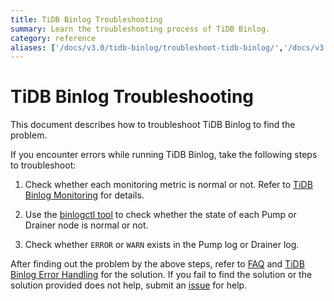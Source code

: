 ```yaml
---
title: TiDB Binlog Troubleshooting
summary: Learn the troubleshooting process of TiDB Binlog.
category: reference
aliases: ['/docs/v3.0/tidb-binlog/troubleshoot-tidb-binlog/','/docs/v3.0/reference/tidb-binlog/troubleshoot/binlog/','/docs/v3.0/how-to/troubleshoot/tidb-binlog/']
---
```


# TiDB Binlog Troubleshooting

This document describes how to troubleshoot TiDB Binlog to find the problem.

If you encounter errors while running TiDB Binlog, take the following steps to troubleshoot:

1. Check whether each monitoring metric is normal or not. Refer to [TiDB Binlog Monitoring](/tidb-binlog/monitor-tidb-binlog-cluster.md) for details.

2. Use the [binlogctl tool](/tidb-binlog/maintain-tidb-binlog-cluster.md#binlogctl-guide) to check whether the state of each Pump or Drainer node is normal or not.

3. Check whether `ERROR` or `WARN` exists in the Pump log or Drainer log.

After finding out the problem by the above steps, refer to [FAQ](/tidb-binlog/tidb-binlog-faq.md) and [TiDB Binlog Error Handling](/tidb-binlog/handle-tidb-binlog-errors.md) for the solution. If you fail to find the solution or the solution provided does not help, submit an [issue](https://github.com/pingcap/tidb-binlog/issues) for help.
